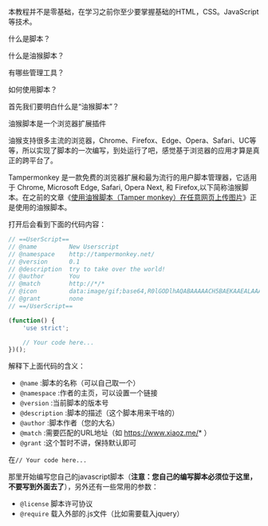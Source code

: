 本教程并不是零基础，在学习之前你至少要掌握基础的HTML，CSS。JavaScript 等技术。



什么是脚本？

什么是油猴脚本？

有哪些管理工具？

如何使用脚本？

首先我们要明白什么是“油猴脚本”？

油猴脚本是一个浏览器扩展插件

油猴支持很多主流的浏览器，Chrome、Firefox、Edge、Opera、Safari、UC等等，所以实现了脚本的一次编写，到处运行了吧，感觉基于浏览器的应用才算是真正的跨平台了。



Tampermonkey 是一款免费的浏览器扩展和最为流行的用户脚本管理器，它适用于 Chrome, Microsoft Edge, Safari, Opera Next, 和 Firefox,以下简称油猴脚本。在之前的文章《[使用油猴脚本（Tamper monkey）在任意网页上传图片](https://www.xiaoz.me/archives/11038)》正是使用的油猴脚本。



打开后会看到下面的代码内容：

```javascript
// ==UserScript==
// @name         New Userscript
// @namespace    http://tampermonkey.net/
// @version      0.1
// @description  try to take over the world!
// @author       You
// @match        http://*/*
// @icon         data:image/gif;base64,R0lGODlhAQABAAAAACH5BAEKAAEALAAAAAABAAEAAAICTAEAOw==
// @grant        none
// ==/UserScript==

(function() {
    'use strict';

    // Your code here...
})();
```

解释下上面代码的含义：

- `@name` :脚本的名称（可以自己取一个）
- `@namespace` :作者的主页，可以设置一个链接
- `@version` :当前脚本的版本号
- `@description` :脚本的描述（这个脚本用来干啥的）
- `@author` :脚本作者（您的大名）
- `@match` :需要匹配的URL地址（如 https://www.xiaoz.me/* ）
- `@grant` :这个暂时不讲，保持默认即可

在`// Your code here...`

那里开始编写您自己的javascript脚本（**注意：您自己的编写脚本必须位于这里，不要写到外面去了**），另外还有一些常用的参数：

- `@license` 脚本许可协议
- `@require` 载入外部的.js文件（比如需要载入jquery）